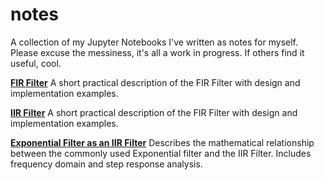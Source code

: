# notes
A collection of my Jupyter Notebooks I've written as notes for myself. Please excuse the messiness, it's all a work in progress. If others find it useful, cool.

[**FIR Filter**](https://github.com/aerdos/notes/blob/master/FIR%20Filter.ipynb)
A short practical description of the FIR Filter with design and implementation examples.

[**IIR Filter**](https://github.com/aerdos/notes/blob/master/IIR%20Filter.ipynb)
A short practical description of the FIR Filter with design and implementation examples.

[**Exponential Filter as an IIR Filter**](https://github.com/aerdos/notes/blob/master/Exponential%20Filter%20as%20an%20IIR%20Filter.ipynb) Describes the mathematical relationship between the commonly used Exponential filter and the IIR Filter. Includes frequency domain and step response analysis.
